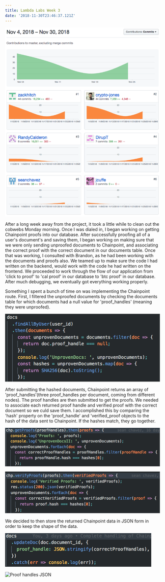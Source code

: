 ```yaml
---
title: Lambda Labs Week 3
date: '2018-11-30T23:46:37.121Z'
---
```


![Contributions](./github_graph.png)

After a long week away from the project, it took a little while to clean out the cobwebs Monday morning. Once I was dialed in, I began working on getting Chainpoint proofs into our database. After successfully proofing all of a user's document's and saving them, I began working on making sure that we were only sending unproofed documents to Chainpoint, and associating the correct proof with the correct document in our documents table. Once that was working, I consulted with Brandon, as he had been working with the documents and proofs also. We teamed up to make sure the code I had written on the backend, would work with the code he had written on the frontend. We proceeded to work through the flow of our application from 'click to proof' to 'cal proof' in our database to 'btc proof' in our database. After much debugging, we eventually got everything working properly.

Something I spent a bunch of time on was implementing the Chainpoint route. First, I filtered the unproofed documents by checking the documents table for which documents had a null value for 'proof_handles' (meaning they were unproofed).

![Filter unproofed documents](./filter-unproofed-docs.png)

After submitting the hashed documents, Chainpoint returns an array of 'proof_handles'(three proof_handles per document, coming from different nodes). The proof handles are then submitted to get the proofs. We needed to associate each returned proof handle and verified proof with the correct document so we culd save them. I accomplished this by comparing the 'hash' property on the 'proof_handle' and 'verified_proof objects to the hash of the data sent to Chainpoint. If the hashes match, they go together.

![Correct proof handles documents](./correct-proof-handles.png)

![Correct verified documents](./correct-verified-proofs.png)

We decided to then store the returned Chainpoint data in JSON form in order to keep the shape of the data.

![Proof handles JSON](./proof-handles-JSON.png)

![Proof handles JSON](./verified-proofs.png)
